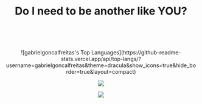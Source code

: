 <h1 align="center">
Do I need to be another like YOU?
</h1>

<br/><br/><br/>

<p align="center">
![gabrielgoncalfreitas's Top Languages](https://github-readme-stats.vercel.app/api/top-langs/?username=gabrielgoncalfreitas&theme=dracula&show_icons=true&hide_border=true&layout=compact)
</p>

<p align="center">
<a href="https://www.linkedin.com/in/gabriel-gon%C3%A7alves-freitas-511775242/"> <img src="https://img.shields.io/badge/LinkedIn-%230077B5.svg?logo=linkedin&logoColor=white" > </a> 
</p>

<p align="center"> <img align="center" src="https://github-readme-stats.vercel.app/api/top-langs/?username=gabrielgoncalfreitas&theme=dark&hide_border=true&include_all_commits=true&count_private=false&layout=compact"> </p>
